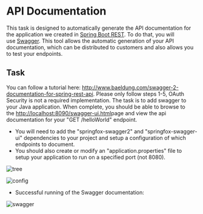 # API Documentation

This task is designed to automatically generate the API documentation for the application we created in [Spring Boot REST](Spring_Boot_REST). To do that, you will use [Swagger](https://swagger.io/). This tool allows the automatic generation of your API documentation, which can be distributed to customers and also allows you to test your endpoints.

## Task

You can follow a tutorial here: <http://www.baeldung.com/swagger-2-documentation-for-spring-rest-api>. Please only follow steps 1-5, OAuth Security is not a required implementation. The task is to add swagger to your Java application. When complete, you should be able to browse to the [http://localhost:8090/swagger-ui.html](http://localhost/swagger-ui.html)page and view the api documentation for your "GET /helloWorld" endpoint.

* You will need to add the "springfox-swagger2" and "springfox-swagger-ui" dependencies to your project and setup a configuration of which endpoints to document.
* You should also create or modify an "application.properties" file to setup your application to run on a specified port (not 8080).

![tree](attachments/418676767/424149031.png?height=250)

![config](attachments/418676767/423952413.png)

* Successful running of the Swagger documentation:

![swagger](attachments/418676767/418873395.png?height=250)
